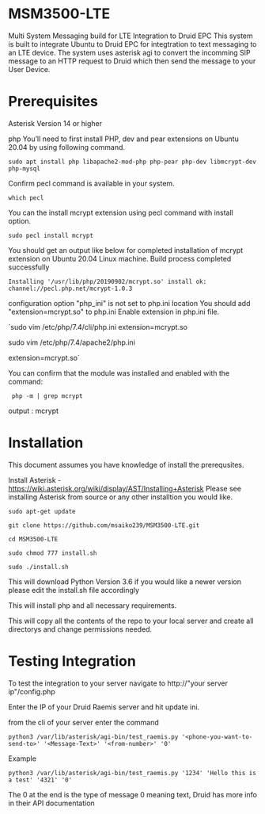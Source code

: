 # MSM3500-LTE
Multi System Messaging build for LTE Integration to Druid EPC
This system is built to integrate Ubuntu to Druid EPC for integtration to text messaging to an LTE device. The system uses asterisk agi to convert the incomming SIP message to an HTTP request to Druid which then send the message to your User Device. 

# Prerequisites

  Asterisk Version 14 or higher
  
php 
You’ll need to first install PHP, dev and pear extensions on Ubuntu 20.04 by using following command.

  `sudo apt install php libapache2-mod-php php-pear php-dev libmcrypt-dev php-mysql `
  
Confirm pecl command is available in your system.

  `which pecl`
  
You can the install mcrypt extension using pecl command with install option.

  `sudo pecl install mcrypt`
  
You should get an output like below for completed installation of mcrypt extension on Ubuntu 20.04 Linux machine.
Build process completed successfully

`Installing '/usr/lib/php/20190902/mcrypt.so'
install ok: channel://pecl.php.net/mcrypt-1.0.3`

configuration option "php_ini" is not set to php.ini location
You should add "extension=mcrypt.so" to php.ini
Enable extension in php.ini file.

 `sudo vim /etc/php/7.4/cli/php.ini
  extension=mcrypt.so
  
  sudo vim /etc/php/7.4/apache2/php.ini
  
  extension=mcrypt.so`

You can confirm that the module was installed and enabled with the command:

 ` php -m | grep mcrypt`
 
  output : mcrypt

# Installation 

This document assumes you have knowledge of install the prerequsites.

Install Asterisk - https://wiki.asterisk.org/wiki/display/AST/Installing+Asterisk
  Please see installing Asterisk from source or any other installtion you would like.

    sudo apt-get update
    
    git clone https://github.com/msaiko239/MSM3500-LTE.git

    cd MSM3500-LTE
    
    sudo chmod 777 install.sh

    sudo ./install.sh

This will download Python Version 3.6 if you would like a newer version please edit the install.sh file accordingly

This will install php and all necessary requirements. 

This will copy all the contents of the repo to your local server and create all directorys and change permissions needed.

# Testing Integration
To test the integration to your server navigate to http://"your server ip"/config.php

Enter the IP of your Druid Raemis server and hit update ini.

from the cli of your server enter the command

    python3 /var/lib/asterisk/agi-bin/test_raemis.py '<phone-you-want-to-send-to>' '<Message-Text>' '<from-number>' '0'
    
Example

    python3 /var/lib/asterisk/agi-bin/test_raemis.py '1234' 'Hello this is a test' '4321' '0'

The 0 at the end is the type of message 0 meaning text, Druid has more info in their API documentation
    
